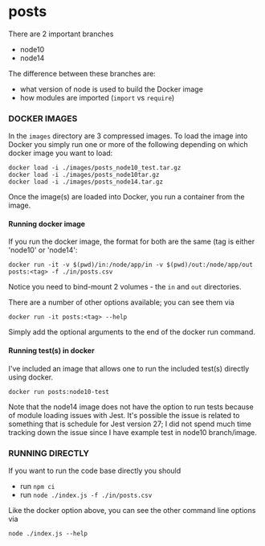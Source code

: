 # posts

There are 2 important branches
- node10
- node14

The difference between these branches are:
- what version of node is used to build the Docker image
- how modules are imported (`import` vs `require`)

### DOCKER IMAGES ###
In the `images` directory are 3 compressed images. To load the image into Docker you simply run one or more of the following depending on which docker image you want to load:
```
docker load -i ./images/posts_node10_test.tar.gz
docker load -i ./images/posts_node10tar.gz
docker load -i ./images/posts_node14.tar.gz
```
Once the image(s) are loaded into Docker, you run a container from the image.

#### Running docker image ####
If you run the docker image, the format for both are the same (tag is either 'node10' or 'node14':
```
docker run -it -v $(pwd)/in:/node/app/in -v $(pwd)/out:/node/app/out posts:<tag> -f ./in/posts.csv
```

Notice you need to bind-mount 2 volumes - the `in` and `out` directories.

There are a number of other options available; you can see them via
```
docker run -it posts:<tag> --help
```

Simply add the optional arguments to the end of the docker run command.

#### Running test(s) in docker ####
I've included an image that allows one to run the included test(s) directly using docker.  
```
docker run posts:node10-test
```
Note that the node14 image does not have the option to run tests because of module loading issues with Jest. It's possible the issue is related to something that is schedule for Jest version 27; I did not spend much time tracking down the issue since I have example test in node10 branch/image. 

### RUNNING DIRECTLY ###
If you want to run the code base directly you should
- run `npm ci`
- run `node ./index.js -f ./in/posts.csv`

Like the docker option above, you can see the other command line options via
```
node ./index.js --help
```
